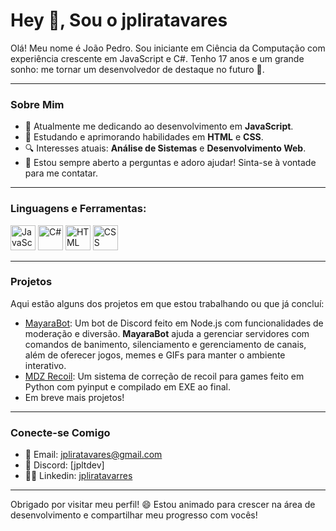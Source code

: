 # Hey 👋, Sou o jpliratavares

Olá! Meu nome é João Pedro. Sou iniciante em Ciência da Computação com experiência crescente em JavaScript e C#. Tenho 17 anos e um grande sonho: me tornar um desenvolvedor de destaque no futuro 🚀.

---

### Sobre Mim
- 🌱 Atualmente me dedicando ao desenvolvimento em **JavaScript**.
- 🌱 Estudando e aprimorando habilidades em **HTML** e **CSS**.
- 🔍 Interesses atuais: **Análise de Sistemas** e **Desenvolvimento Web**.
- 💬 Estou sempre aberto a perguntas e adoro ajudar! Sinta-se à vontade para me contatar.

---

### Linguagens e Ferramentas:
<p align="left">
  <img src="https://img.icons8.com/color/48/000000/javascript.png" alt="JavaScript" width="40" height="40"/>
  <img src="https://img.icons8.com/color/48/000000/c-sharp-logo.png" alt="C#" width="40" height="40"/>
  <img src="https://img.icons8.com/color/48/000000/html-5--v1.png" alt="HTML" width="40" height="40"/>
  <img src="https://img.icons8.com/color/48/000000/css3.png" alt="CSS" width="40" height="40"/>
</p>

---

### Projetos
Aqui estão alguns dos projetos em que estou trabalhando ou que já concluí:
- [MayaraBot](https://github.com/jpliratavares/MayaraBOT): Um bot de Discord feito em Node.js com funcionalidades de moderação e diversão. **MayaraBot** ajuda a gerenciar servidores com comandos de banimento, silenciamento e gerenciamento de canais, além de oferecer jogos, memes e GIFs para manter o ambiente interativo.
- [MDZ Recoil](https://github.com/jpliratavares/MDZ-Recoil): Um sistema de correção de recoil para games feito em Python com pyinput e compilado em EXE ao final.
- Em breve mais projetos!


---

### Conecte-se Comigo
- 📧 Email: [jpliratavares@gmail.com](mailto:jpliratavares@gmail.com)
- 🤖 Discord: [jpltdev]
- 🔵📝 Linkedin: [jpliratavarres](https://linkedin.com/in/jpliratavares)

---

Obrigado por visitar meu perfil! 😄 Estou animado para crescer na área de desenvolvimento e compartilhar meu progresso com vocês!

